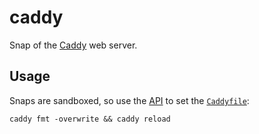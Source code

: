 # caddy
Snap of the [Caddy](https://caddyserver.com) web server.

## Usage

Snaps are sandboxed, so use the [API](https://caddyserver.com/docs/api) to set the [`Caddyfile`](https://caddyserver.com/docs/caddyfile):

```shell
caddy fmt -overwrite && caddy reload
````
